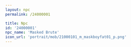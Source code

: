 ```yaml
---
layout: npc
permalink: /24000001

title: Npc
id: '24000001'
npc_name: 'Masked Brute'
icon_url: 'portrait/mob/21000101_m_maskboyfat01_p.png'
---
```


